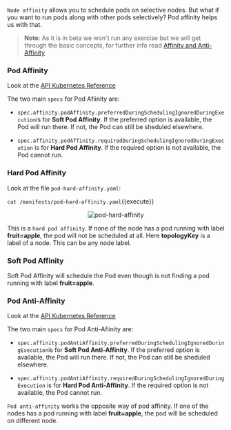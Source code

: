 `Node affinity` allows you to schedule pods on selective nodes. But what if you want to run pods along with other pods selectively? Pod affinity helps us with that.

>**Note**: As it is in beta we won't run any exercise but we will get through the basic concepts, for further info read [Affinity and Anti-Affinity](https://kubernetes.io/docs/concepts/configuration/assign-pod-node/#affinity-and-anti-affinity)

### Pod Affinity
Look at the [API Kubernetes Reference](https://v1-10.docs.kubernetes.io/docs/reference/generated/kubernetes-api/v1.10/#podaffinity-v1-core)

The two main `specs` for Pod Afiinity are:

* `spec.affinity.podAffinity.preferredDuringSchedulingIgnoredDuringExecution`is for **Soft Pod Affinity**. If the preferred option is available, the Pod will run there. If not, the Pod can still be sheduled elsewhere. 

* `spec.affinity.podAffinity.requiredDuringSchedulingIgnoredDuringExecution` is for **Hard Pod Affinity**. If the required option is not available, the Pod cannot run.


### Hard Pod Affinity

Look at the file `pod-hard-affinity.yaml`:

`cat /manifests/pod-hard-affinity.yaml`{{execute}}

<p style="text-align:center;"><img src="/andresguisado/courses/kubernetes101/assign-pod-nodes/assets/pod-hard-affinity.png" alt="pod-hard-affinity"></p>

This is a `hard pod affinity`. If none of the node has a pod running with label **fruit=apple**, the pod will not be scheduled at all. Here **topologyKey** is a label of a node. This can be any node label.

### Soft Pod Affinity

Soft Pod Affinity will schedule the Pod even though is not finding a pod running with label **fruit=apple**.

### Pod Anti-Affinity

Look at the [API Kubernetes Reference](https://v1-10.docs.kubernetes.io/docs/reference/generated/kubernetes-api/v1.10/#podantiaffinity-v1-core0)


The two main `specs` for Pod Anti-Afiinity are:

* `spec.affinity.podAntiAffinity.preferredDuringSchedulingIgnoredDuringExecution`is for **Soft Pod Anti-Affinity**. If the preferred option is available, the Pod will run there. If not, the Pod can still be sheduled elsewhere. 

* `spec.affinity.podAntiAffinity.requiredDuringSchedulingIgnoredDuringExecution` is for **Hard Pod Anti-Affinity**. If the required option is not available, the Pod cannot run.

`Pod anti-affinity` works the opposite way of pod affinity. If one of the nodes has a pod running with label **fruit=apple**, the pod will be scheduled on different node.

